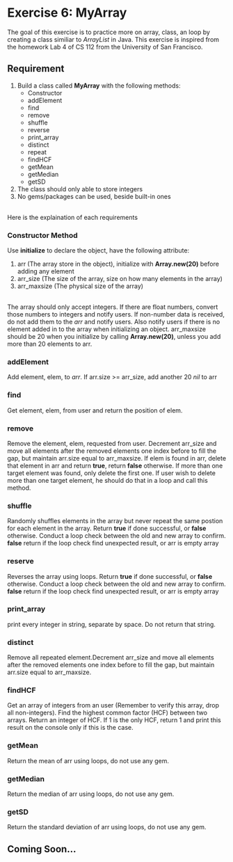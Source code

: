 # Exercise 6: MyArray

The goal of this exercise is to practice more on array, class, an loop by creating a class similiar to <i>ArrayList</i> in Java. This exercise is inspired from the homework Lab 4 of CS 112 from the University of San Francisco.

## Requirement
<ol>
	<li>Build a class called <b>MyArray</b> with the following methods:
	<ul>
		<li>Constructor</li>
		<li>addElement</li>
		<li>find</li>
		<li>remove</li>
		<li>shuffle</li>
		<li>reverse</li>
		<li>print_array</li>
		<li>distinct</li>
		<li>repeat</li>
		<li>findHCF</li>
		<li>getMean</li>
		<li>getMedian</li>
		<li>getSD</li>
	</ul></li>
	<li>The class should only able to store integers</li>
	<li>No gems/packages can be used, beside built-in ones</li>
</ol>

<br>
Here is the explaination of each requirements

### Constructor Method
Use <b>initialize</b> to declare the object, have the following attribute:
<ol>
	<li>arr (The array store in the object), initialize with <b>Array.new(20)</b> before adding any element</li>
	<li>arr_size (The size of the array, size on how many elements in the array)</li>
	<li>arr_maxsize (The physical size of the array)</li>
</ol>

<br>
The array should only accept integers. If there are float numbers, convert those numbers to integers and notify users. If non-number data is received, do not add them to the <i>arr</i> and notify users. Also notify users if there is no element added in to the array when initializing an object. arr_maxsize should be 20 when you initialize by calling <b>Array.new(20)</b>, unless you add more than 20 elements to arr. 
</ol>

### addElement
Add element, elem, to <i>arr</i>. If arr.size >= arr_size, add another 20 <i>nil</i> to arr

### find
Get element, elem, from user and return the position of elem.

### remove
Remove the element, elem, requested from user. Decrement arr_size and move all elements after the removed elements one index before to fill the gap, but maintain arr.size equal to arr_maxsize. If elem is found in arr, delete that element in arr and return <b>true</b>, return <b>false</b> otherwise. If more than one target element was found, only delete the first one. If user wish to delete more than one target element, he should do that in a loop and call this method.

### shuffle
Randomly shuffles elements in the array but never repeat the same postion for each element in the array. Return <b>true</b> if done successful, or <b>false</b> otherwise. Conduct a loop check between the old and new array to confirm. <b>false</b> return if the loop check find unexpected result, or arr is empty array

### reserve
Reverses the array using loops. Return <b>true</b> if done successful, or <b>false</b> otherwise. Conduct a loop check between the old and new array to confirm. <b>false</b> return if the loop check find unexpected result, or arr is empty array

### print_array
print every integer in string, separate by space. Do not return that string.

### distinct
Remove all repeated element.Decrement arr_size and move all elements after the removed elements one index before to fill the gap, but maintain arr.size equal to arr_maxsize.

### findHCF
Get an array of integers from an user (Remember to verify this array, drop all non-integers). Find the highest common factor (HCF) between two arrays. Return an integer of HCF. If 1 is the only HCF, return 1 and print this result on the console only if this is the case. 

### getMean
Return the mean of arr using loops, do not use any gem.

###	getMedian
Return the median of arr using loops, do not use any gem.

### getSD
Return the standard deviation of arr using loops, do not use any gem.

## Coming Soon...